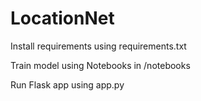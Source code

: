 # LocationNet

Install requirements using requirements.txt

Train model using Notebooks in /notebooks

Run Flask app using app.py
